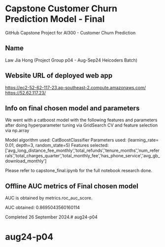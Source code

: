 # Capstone Customer Churn Prediction Model - Final
GitHub Capstone Project for AI300 - Customer Churn Prediction

## Name
Law Jia Hong (Project Group p04 - Aug-Sep24 Heicoders Batch)

## Website URL of deployed web app
https://ec2-52-62-117-23.ap-southeast-2.compute.amazonaws.com/
https://52.62.117.23/

## Info on final chosen model and parameters

We went with a catboost model with the following features and parameters after doing hyperparameter tuning via GridSearch CV and feature selection via np.array

Model algorithm used: CatBoostClassifier
Parameters used: (learning_rate= 0.01, depth=3, random_state=5)
Features selected: ['avg_long_distance_fee_monthly','total_refunds','tenure_months','num_referrals','total_charges_quarter','total_monthly_fee','has_phone_service','avg_gb_download_monthly']

Please refer to capstone_final.ipynb for the full notebook research done.

## Offline AUC metrics of Final chosen model

AUC is obtained by metrics.roc_auc_score.

AUC obtained: 0.8695043560160114

Completed 26 September 2024.# aug24-p04
# aug24-p04
